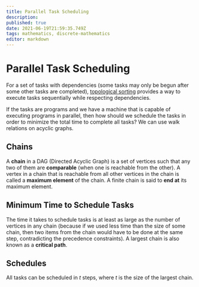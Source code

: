 ```yaml
---
title: Parallel Task Scheduling
description: 
published: true
date: 2021-06-19T21:59:35.749Z
tags: mathematics, discrete-mathematics
editor: markdown
---
```


# Parallel Task Scheduling
For a set of tasks with dependencies (some tasks may only be begun after some other tasks are completed), [topological sorting](/mathematics/discrete-mathematics/partial-orderings) provides a way to execute tasks sequentially while respecting dependencies.

If the tasks are programs and we have a machine that is capable of executing programs in parallel, then how should we schedule the tasks in order to minimize the total time to complete all tasks? We can use walk relations on acyclic graphs. 

## Chains
A **chain** in a DAG (Directed Acyclic Graph) is a set of vertices such that any two of them are **comparable** (when one is reachable from the other). A vertex in a chain that is reachable from all other vertices in the chain is called a **maximum element** of the chain. A finite chain is said to **end at** its maximum element.


## Minimum Time to Schedule Tasks
The time it takes to schedule tasks is at least as large as the number of vertices in any chain (because if we used less time than the size of some chain, then two items from the chain would have to be done at the same step, contradicting the precedence constraints). A largest chain is also known as a **critical path**. 

## Schedules
All tasks can be scheduled in $t$ steps, where $t$ is the size of the largest chain.